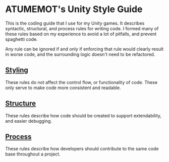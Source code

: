 # ATUMEMOT's Unity Style Guide

This is the coding guide that I use for my Unity games. It describes syntactic, structural, and 
process rules for writing code. I formed many of these rules based on my experience to avoid 
a lot of pitfalls, and prevent spaghetti code.

Any rule can be ignored if and only if enforcing that rule would clearly result in worse code, and the surrounding logic doesn't need to be refactored.

## [Styling](Styling.md)
These rules do not affect the control flow, or functionality of code. These only serve to make code more consistent and readable.

## [Structure](Structure.md)
These rules describe how code should be created to support extendability, and easier debugging.

## [Process](Process.md)
These rules describe how developers should contribute to the same code base throughout a project.
